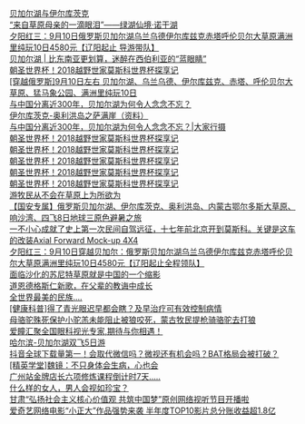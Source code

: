   
[贝加尔湖与伊尔库茨克](http://www.dianyue.me/archives/345/03nqahweqdpsy37y/)  
[“来自草原母亲的一滴眼泪”——绿湖仙境·诺干湖](http://www.dianyue.me/archives/603/nr2oelln33p6nwgl/)  
[夕阳红三：9月10日俄罗斯贝加尔湖乌兰乌德伊尔库兹克赤塔呼伦贝尔大草原满洲里纯玩10日4580元【辽阳起止 导游带队】](http://www.dianyue.me/archives/664/qy0pg513bu80phb3/)  
[贝加尔湖 | 比东南亚更划算，迷醉在西伯利亚的“蓝眼睛”](http://www.dianyue.me/archives/747/371lhel06qu1htbn/)  
[朝圣世界杯！2018越野世家莫斯科世界杯探享记](http://www.dianyue.me/archives/024/r8tqjwyzfbtt7mma/)  
[[穿越俄罗斯]9月10日左右 贝加尔湖、乌兰乌德、伊尔库兹克、赤塔、呼伦贝尔大草原、猛马象公园、满洲里纯玩10日](http://www.dianyue.me/archives/758/qpee862qqqq1l49t/)  
[与中国分离近300年，贝加尔湖为何令人念念不忘？](http://www.dianyue.me/archives/166/acncparqqi3v8bh1/)  
[伊尔库茨克-奥利洪岛之萨满崖（资料）](http://www.dianyue.me/archives/083/32rpd6zj6d5qsu6v/)  
[与中国分离近300年，贝加尔湖为何令人念念不忘？|大家行摄](http://www.dianyue.me/archives/559/l0aej9g8hmqxzb9m/)  
[朝圣世界杯！2018越野世家莫斯科世界杯探享记](http://www.dianyue.me/archives/219/o9co8alefmyncyxx/)  
[朝圣世界杯！2018越野世家莫斯科世界杯探享记](http://www.dianyue.me/archives/262/fytfy3lvrm9b4wg5/)  
[朝圣世界杯！2018越野世家莫斯科世界杯探享记](http://www.dianyue.me/archives/911/77okk62375nyu6fs/)  
[朝圣世界杯！2018越野世家莫斯科世界杯探享记](http://www.dianyue.me/archives/463/9pss93hvhs6o8l4b/)  
[朝圣世界杯！2018越野世家莫斯科世界杯探享记](http://www.dianyue.me/archives/818/o6v2e0urdogcitli/)  
[游牧民从不会在草原上为所欲为](http://www.dianyue.me/archives/282/rs66qk7z3meot5dx/)  
[【国安专属】俄罗斯贝加尔湖、伊尔库茨克、奥利洪岛、内蒙古鄂尔多斯大草原、响沙湾、四飞8日地球三原色避暑之旅](http://www.dianyue.me/archives/259/kbtf8g87p4dbgsow/)  
[一不小心成就了史上第一次民间自驾远征，十七年前北京开到莫斯科。关键是这车的改装Axial Forward Mock-up 4X4](http://www.dianyue.me/archives/735/zomtib0w70155bmc/)  
[夕阳红三：9月10日穿越贝加尔：俄罗斯贝加尔湖乌兰乌德伊尔库兹克赤塔呼伦贝尔大草原满洲里纯玩10日4580元【辽阳起止全程领队】](http://www.dianyue.me/archives/402/2hpmszc03caccdla/)  
[面临沙化的苏尼特草原就是中国的一个缩影](http://www.dianyue.me/archives/298/j8rueld8dxg50kcp/)  
[道恩德格斯仁新歌，在父辈的教诲中成长](http://www.dianyue.me/archives/269/rh137u5g2xry8uxs/)  
[全世界最美的民族....](http://www.dianyue.me/archives/468/r60t652kpvltwlfg/)  
[[健康科普]得了青光眼迟早都会瞎？及早治疗可有效控制病情](http://www.dianyue.me/archives/589/mz5oqfui1r4v0ren/)  
[母骆驼殊死保护小驼羔未能阻止被狼咬死，蒙古牧民提枪骑骆驼去打狼](http://www.dianyue.me/archives/269/mz5oqfui1r4v0ren/)  
[爱瞳汇聚全国眼科视光专家,期待与你相遇！](http://www.dianyue.me/archives/761/odvug0qnt3krfia7/)  
[哈尔滨-贝加尔湖双飞5日游](http://www.dianyue.me/archives/545/8bihsll6seokikx6/)  
[抖音全球下载量第一！会取代微信吗？微视还有机会吗？BAT格局会被打破？](http://www.dianyue.me/archives/785/b6dsqio363kmm9u7/)  
[[精英学堂]魏镜：不只身体会生病，心也会](http://www.dianyue.me/archives/575/37nqw397umhw0re2/)  
[广州站金牌店长六项修炼课程倒计时7天.....](http://www.dianyue.me/archives/989/yg67vj9bik0nhtk5/)  
[什么样的女人，男人会视如珍宝？](http://www.dianyue.me/archives/434/f006zo742f1k019i/)  
[甘肃“弘扬社会主义核心价值观 共筑中国梦”原创网络视听节目开播啦](http://www.dianyue.me/archives/993/yaikw6wi47t7ntkt/)  
[爱奇艺网络电影“小正大”作品强势来袭 半年度TOP10影片总分账收益超1.8亿](http://www.dianyue.me/archives/024/8bpoi1g7eu6du7n7/)